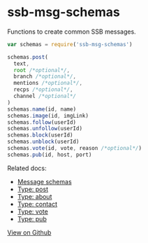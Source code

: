 # ssb-msg-schemas

Functions to create common SSB messages.

```js
var schemas = require('ssb-msg-schemas')

schemas.post(
  text,
  root /*optional*/,
  branch /*optional*/,
  mentions /*optional*/,
  recps /*optional*/,
  channel /*optional*/
)
schemas.name(id, name)
schemas.image(id, imgLink)
schemas.follow(userId)
schemas.unfollow(userId)
schemas.block(userId)
schemas.unblock(userId)
schemas.vote(id, vote, reason /*optional*/)
schemas.pub(id, host, port)
```

Related docs:
  - [Message schemas](/docs/message-types/custom-types.html)
  - [Type: post](/docs/message-types/post.html)
  - [Type: about](/docs/message-types/about.html)
  - [Type: contact](/docs/message-types/contact.html)
  - [Type: vote](/docs/message-types/vote.html)
  - [Type: pub](/docs/message-types/pub.html)

[View on Github](https://github.com/ssbc/ssb-msg-schemas)